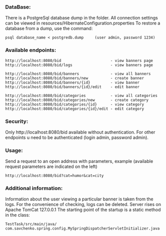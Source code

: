 ### DataBase:
There is a PostgreSql database dump in the folder. All connection settings can be viewed in resources/HibernateConfiguration.properties
To restore a database from a dump, use the command:
	
	psql database_name < postgredb.dump     (user admin, password 1234)


### Available endpoints:
	http://localhost:8080/bid                      - view banners page
	http://localhost:8080/bid/logs                 - view banners page

	http://localhost:8080/bid/banners              - view all banners
	http://localhost:8080/bid/banners/new          - create banner
	http://localhost:8080/bid/banners/{id}         - view banner
	http://localhost:8080/bid/banners/{id}/edit    - edit banner

	http://localhost:8080/bid/categories           - view all categories
	http://localhost:8080/bid/categories/new       - create category
	http://localhost:8080/bid/categories/{id}      - view category
	http://localhost:8080/bid/categories/{id}/edit - edit category


### Security:
Only http://localhost:8080/bid available without authentication.
For other endpoints u need to be authenticated (login admin, password admin).


### Usage:
Send a request to an open address with parameters, example (available request parameters are indicated on the left)
	
	http://localhost:8080/bid?cat=humor&cat=city


### Additional information:
Information about the user viewing a particular banner is taken from the logs.
For the convenience of checking, logs can be deleted.
Server rises on Apache TomCat 127.0.0.1
The starting point of the startup is a static method in the class:

	TestTask/src/main/java/ com.savchenko.spring.config.MySpringDispatcherServletInitializer.java
